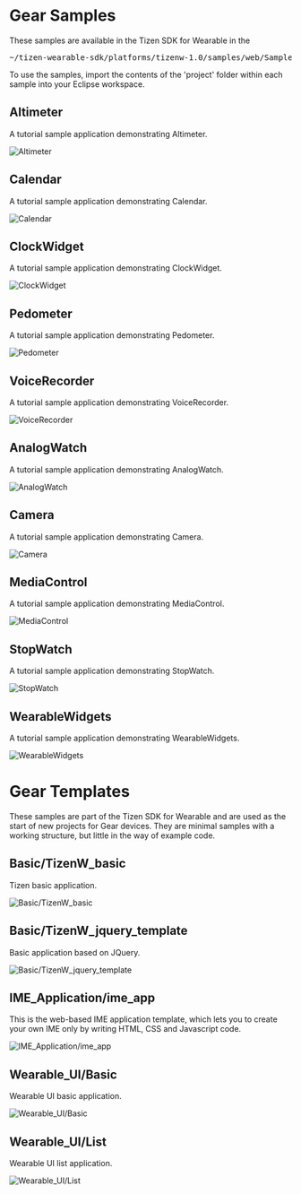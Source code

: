 # Gear Samples

These samples are available in the Tizen SDK for Wearable in the 

<pre>
~/tizen-wearable-sdk/platforms/tizenw-1.0/samples/web/Sample/Tizen/Web App
</pre>

To use the samples, import the contents of the 'project' folder within each
sample into your Eclipse workspace.

## Altimeter

A tutorial sample application demonstrating Altimeter.

![Altimeter](./Samples/Altimeter/screenshot.png)

## Calendar

A tutorial sample application demonstrating Calendar.

![Calendar](./Samples/Calendar/screenshot.png)

## ClockWidget

A tutorial sample application demonstrating ClockWidget.

![ClockWidget](./Samples/ClockWidget/screenshot.png)

## Pedometer

A tutorial sample application demonstrating Pedometer.

![Pedometer](./Samples/Pedometer/screenshot.png)

## VoiceRecorder

A tutorial sample application demonstrating VoiceRecorder.

![VoiceRecorder](./Samples/VoiceRecorder/screenshot.png)

## AnalogWatch  

A tutorial sample application demonstrating AnalogWatch.

![AnalogWatch](./Samples/AnalogWatch/screenshot.png)

## Camera    

A tutorial sample application demonstrating Camera.

![Camera](./Samples/Camera/screenshot.png)

## MediaControl  

A tutorial sample application demonstrating MediaControl.

![MediaControl](./Samples/MediaControl/screenshot.png)

## StopWatch  

A tutorial sample application demonstrating StopWatch.

![StopWatch](./Samples/StopWatch/screenshot.png)

## WearableWidgets

A tutorial sample application demonstrating WearableWidgets.

![WearableWidgets](./Samples/WearableWidgets/screenshot.png)

# Gear Templates

These samples are part of the Tizen SDK for Wearable and are used as the start
of new projects for Gear devices. They are minimal samples with a working
structure, but little in the way of example code.

## Basic/TizenW_basic

Tizen basic application.

![Basic/TizenW_basic](./Templates/Basic/TizenW_basic/screenshot.png)

## Basic/TizenW_jquery_template

Basic application based on JQuery.

![Basic/TizenW_jquery_template](./Templates/Basic/screenshot.png)

## IME_Application/ime_app

This is the web-based IME application template, which lets you to create your own IME only by writing HTML, CSS and Javascript code.

![IME_Application/ime_app](./Templates/IME_Application/ime_app/screenshot.png)

## Wearable_UI/Basic

Wearable UI basic application.

![Wearable_UI/Basic](./Templates/Wearable_UI/Basic/screenshot.png)

## Wearable_UI/List

Wearable UI list application.

![Wearable_UI/List](./Templates/Wearable_UI/List/screenshot.png)

